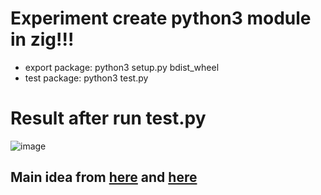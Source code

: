 # Experiment create python3 module in zig!!!
- export package: python3 setup.py bdist_wheel
- test package: python3 test.py

# Result after run test.py
![image](https://user-images.githubusercontent.com/84069686/192076448-ba90e8ca-2737-4597-8c04-20ad1e25cf70.png)

## Main idea from [here](https://pypi.org/project/setuptools-zig/) and [here](https://github.com/adamserafini/zaml)
